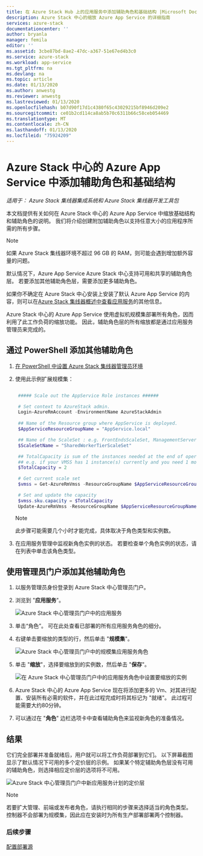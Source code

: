 ```yaml
---
title: 在 Azure Stack Hub 上的应用服务中添加辅助角色和基础结构 |Microsoft Docs
description: Azure Stack 中心的缩放 Azure App Service 的详细指南
services: azure-stack
documentationcenter: ''
author: bryanla
manager: femila
editor: ''
ms.assetid: 3cbe87bd-8ae2-47dc-a367-51e67ed4b3c0
ms.service: azure-stack
ms.workload: app-service
ms.tgt_pltfrm: na
ms.devlang: na
ms.topic: article
ms.date: 01/13/2020
ms.author: anwestg
ms.reviewer: anwestg
ms.lastreviewed: 01/13/2020
ms.openlocfilehash: b07d90f17d1c4380f65c43029215bf8946d209e2
ms.sourcegitcommit: ce01b2cd114ca8ab5b70c6311b66c58ceb054469
ms.translationtype: MT
ms.contentlocale: zh-CN
ms.lasthandoff: 01/13/2020
ms.locfileid: "75924209"
---
```

# <a name="add-workers-and-infrastructure-in-azure-app-service-on-azure-stack-hub"></a>Azure Stack 中心的 Azure App Service 中添加辅助角色和基础结构

*适用于： Azure Stack 集线器集成系统和 Azure Stack 集线器开发工具包*  

本文档提供有关如何在 Azure Stack 中心的 Azure App Service 中缩放基础结构和辅助角色的说明。 我们将介绍创建附加辅助角色以支持任意大小的应用程序所需的所有步骤。

> [!NOTE]
> 如果 Azure Stack 集线器环境不超过 96 GB 的 RAM，则可能会遇到增加额外容量的问题。

默认情况下，Azure App Service Azure Stack 中心支持可用和共享的辅助角色层。 若要添加其他辅助角色层，需要添加更多辅助角色。

如果你不确定在 Azure Stack 中心安装上安装了默认 Azure App Service 的内容，则可以在[Azure Stack 集线器概述中查看应用服务](azure-stack-app-service-overview.md)的其他信息。

Azure Stack 中心的 Azure App Service 使用虚拟机规模集部署所有角色，因而利用了此工作负荷的缩放功能。 因此，辅助角色层的所有缩放都是通过应用服务管理员来完成的。

## <a name="add-additional-workers-with-powershell"></a>通过 PowerShell 添加其他辅助角色

1. [在 PowerShell 中设置 Azure Stack 集线器管理员环境](azure-stack-powershell-configure-admin.md)

2. 使用此示例扩展规模集：
   ```powershell
   
    ##### Scale out the AppService Role instances ######
   
    # Set context to AzureStack admin.
    Login-AzureRmAccount -EnvironmentName AzureStackAdmin
                                                 
    ## Name of the Resource group where AppService is deployed.
    $AppServiceResourceGroupName = "AppService.local"

    ## Name of the ScaleSet : e.g. FrontEndsScaleSet, ManagementServersScaleSet, PublishersScaleSet , LargeWorkerTierScaleSet,      MediumWorkerTierScaleSet, SmallWorkerTierScaleSet, SharedWorkerTierScaleSet
    $ScaleSetName = "SharedWorkerTierScaleSet"

    ## TotalCapacity is sum of the instances needed at the end of operation. 
    ## e.g. if your VMSS has 1 instance(s) currently and you need 1 more the TotalCapacity should be set to 2
    $TotalCapacity = 2  

    # Get current scale set
    $vmss = Get-AzureRmVmss -ResourceGroupName $AppServiceResourceGroupName -VMScaleSetName $ScaleSetName

    # Set and update the capacity
    $vmss.sku.capacity = $TotalCapacity
    Update-AzureRmVmss -ResourceGroupName $AppServiceResourceGroupName -Name $ScaleSetName -VirtualMachineScaleSet $vmss 
   ```    

   > [!NOTE]
   > 此步骤可能需要几个小时才能完成，具体取决于角色类型和实例数。
   >
   >

3. 在应用服务管理中监视新角色实例的状态。 若要检查单个角色实例的状态，请在列表中单击该角色类型。

## <a name="add-additional-workers-using-the-administrator-portal"></a>使用管理员门户添加其他辅助角色

1. 以服务管理员身份登录到 Azure Stack 中心管理员门户。

2. 浏览到 "**应用服务**"。

    ![Azure Stack 中心管理员门户中的应用服务](media/azure-stack-app-service-add-worker-roles/image01.png)

3. 单击“角色”。 可在此处查看已部署的所有应用服务角色的细分。

4. 右键单击要缩放的类型的行，然后单击 "**规模集**"。

    ![Azure Stack 中心管理员门户中的规模集应用服务角色](media/azure-stack-app-service-add-worker-roles/image02.png)

5. 单击 "**缩放**"，选择要缩放到的实例数，然后单击 "**保存**"。

    ![在 Azure Stack 中心管理员门户中的应用服务角色中设置要缩放的实例](media/azure-stack-app-service-add-worker-roles/image03.png)

6. Azure Stack 中心的 Azure App Service 现在将添加更多的 Vm、对其进行配置、安装所有必需的软件，并在此过程完成时将其标记为 "就绪"。 此过程可能需要大约80分钟。

7. 可以通过在 "**角色**" 边栏选项卡中查看辅助角色来监视新角色的准备情况。

## <a name="result"></a>结果

它们完全部署并准备就绪后，用户就可以将工作负荷部署到它们。 以下屏幕截图显示了默认情况下可用的多个定价层的示例。 如果某个特定辅助角色层没有可用的辅助角色，则选择相应定价层的选项将不可用。

![Azure Stack 中心管理员门户中新应用服务计划的定价层](media/azure-stack-app-service-add-worker-roles/image04.png)

>[!NOTE]
> 若要扩大管理、前端或发布者角色，请执行相同的步骤来选择适当的角色类型。 控制器不会部署为规模集，因此应在安装时为所有生产部署部署两个控制器。

### <a name="next-steps"></a>后续步骤

[配置部署源](azure-stack-app-service-configure-deployment-sources.md)
